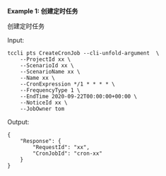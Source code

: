 **Example 1: 创建定时任务**

创建定时任务

Input: 

```
tccli pts CreateCronJob --cli-unfold-argument  \
    --ProjectId xx \
    --ScenarioId xx \
    --ScenarioName xx \
    --Name xx \
    --CronExpression */1 * * * * \
    --FrequencyType 1 \
    --EndTime 2020-09-22T00:00:00+00:00 \
    --NoticeId xx \
    --JobOwner tom
```

Output: 
```
{
    "Response": {
        "RequestId": "xx",
        "CronJobId": "cron-xx"
    }
}
```

